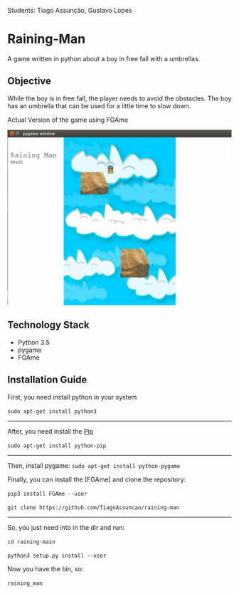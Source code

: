 Students: Tiago Assunção, Gustavo Lopes

# Raining-Man
A game written in python about a boy in free fall with a umbrellas.

## Objective
While the boy is in free fall, the player needs to avoid the
obstacles. The boy has an umbrella that can be used for a little
time to slow down.

Actual Version of the game using FGAme

![Raining Main img](https://raw.githubusercontent.com/TiagoAssuncao/raining-man/master/images/jogo_new.png)

## Technology Stack
* Python 3.5
* pygame
* FGAme

## Installation Guide
First, you need install python in your system

`sudo apt-get install python3`

***

After, you need install the [Pip](https://pypi.python.org/pypi/pip)

`sudo apt-get install python-pip`

***

Then, install pygame:
	`sudo apt-get install python-pygame`

Finally, you can install the [FGAme] and clone the repository:

`pip3 install FGAme --user`

`git clone https://github.com/TiagoAssuncao/raining-man`

***

So, you just need into in the dir and run:

`cd raining-main`

`python3 setup.py install --user`


Now you have the bin, so:

`raining_man`
